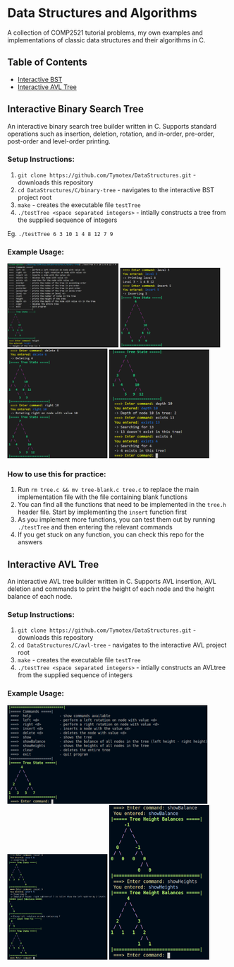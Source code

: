 # Data Structures and Algorithms
A collection of COMP2521 tutorial problems, my own examples and implementations of classic data structures and their algorithms in C.

## Table of Contents  
- [Interactive BST](#interactive-bst)   
- [Interactive AVL Tree](#interactive-avl)   


<a name="interactive-bst"/>

## Interactive Binary Search Tree

An interactive binary search tree builder written in C. Supports standard operations such as insertion, deletion, rotation, and in-order, pre-order, post-order and level-order printing.

### Setup Instructions:
1. `git clone https://github.com/Tymotex/DataStructures.git` - downloads this repository
2. `cd DataStructures/C/binary-tree` - navigates to the interactive BST project root
3. `make` - creates the executable file `testTree`
4. `./testTree <space separated integers>` - intially constructs a tree from the supplied sequence of integers

Eg. `./testTree 6 3 10 1 4 8 12 7 9`

### Example Usage:
<p float="left">
  <img src="https://raw.githubusercontent.com/Tymotex/DataStructures/master/Images/interactive-bst/InteractiveBST1.png" width="50%" />
  <img src="https://raw.githubusercontent.com/Tymotex/DataStructures/master/Images/interactive-bst/InteractiveBST2.png" width="45%" />
  <img src="https://raw.githubusercontent.com/Tymotex/DataStructures/master/Images/interactive-bst/InteractiveBST3.png" width="45%" />
  <img src="https://raw.githubusercontent.com/Tymotex/DataStructures/master/Images/interactive-bst/InteractiveBST4.png" width="45%" />
</p>

### How to use this for practice:
1. Run `rm tree.c && mv tree-blank.c tree.c` to replace the main implementation file with the file containing blank functions
2. You can find all the functions that need to be implemented in the `tree.h` header file. Start by implementing the `insert` function first
3. As you implement more functions, you can test them out by running `./testTree` and then entering the relevant commands
4. If you get stuck on any function, you can check this repo for the answers


<a name="interactive-bst"/>

## Interactive AVL Tree
An interactive AVL tree builder written in C. Supports AVL insertion, AVL deletion and commands to print the height of each node and the height balance of each node.

### Setup Instructions:
1. `git clone https://github.com/Tymotex/DataStructures.git` - downloads this repository
2. `cd DataStructures/C/avl-tree` - navigates to the interactive AVL project root
3. `make` - creates the executable file `testTree`
4. `./testTree <space separated integers>` - intially constructs an AVLtree from the supplied sequence of integers

### Example Usage:
<p float="left">
  <img src="https://raw.githubusercontent.com/Tymotex/DataStructures/master/Images/interactive-avl-tree/InteractiveAVL1.png" width="90%" />
  <img src="https://raw.githubusercontent.com/Tymotex/DataStructures/master/Images/interactive-avl-tree/InteractiveAVL2.png" width="45%" />
  <img src="https://raw.githubusercontent.com/Tymotex/DataStructures/master/Images/interactive-avl-tree/InteractiveAVL3.png" width="45%" />
</p>


